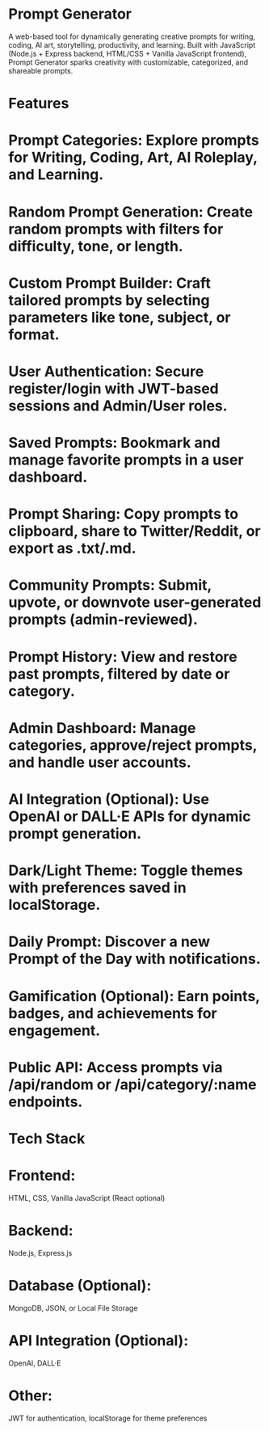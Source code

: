 # Prompt Generator

A web-based tool for dynamically generating creative prompts for writing, coding, AI art, storytelling, productivity, and learning. Built with JavaScript (Node.js + Express backend, HTML/CSS + Vanilla JavaScript frontend), Prompt Generator sparks creativity with customizable, categorized, and shareable prompts.


# Features

# Prompt Categories: Explore prompts for Writing, Coding, Art, AI Roleplay, and Learning.

# Random Prompt Generation: Create random prompts with filters for difficulty, tone, or length.

# Custom Prompt Builder: Craft tailored prompts by selecting parameters like tone, subject, or format.

# User Authentication: Secure register/login with JWT-based sessions and Admin/User roles.

# Saved Prompts: Bookmark and manage favorite prompts in a user dashboard.

# Prompt Sharing: Copy prompts to clipboard, share to Twitter/Reddit, or export as .txt/.md.

# Community Prompts: Submit, upvote, or downvote user-generated prompts (admin-reviewed).

# Prompt History: View and restore past prompts, filtered by date or category.

# Admin Dashboard: Manage categories, approve/reject prompts, and handle user accounts.

# AI Integration (Optional): Use OpenAI or DALL·E APIs for dynamic prompt generation.

# Dark/Light Theme: Toggle themes with preferences saved in localStorage.

# Daily Prompt: Discover a new Prompt of the Day with notifications.

# Gamification (Optional): Earn points, badges, and achievements for engagement.

# Public API: Access prompts via /api/random or /api/category/:name endpoints.

# Tech Stack

# Frontend:
HTML, CSS, Vanilla JavaScript (React optional)
# Backend:
Node.js, Express.js
# Database (Optional):
MongoDB, JSON, or Local File Storage
# API Integration (Optional): 
OpenAI, DALL·E
# Other: 
JWT for authentication, localStorage for theme preferences


